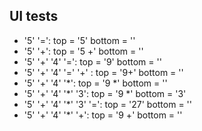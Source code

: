 ## UI tests
- '5' '=':                  top = '5' bottom = ''
- '5' '+':                  top = '5 +' bottom = ''
- '5' '+' '4' '=':          top = '9' bottom = ''
- '5' '+' '4' '=' '+' :     top = '9+' bottom = ''
- '5' '+' '4' '*':          top = '9 *' bottom = ''
- '5' '+' '4' '*' '3':      top = '9 *' bottom = '3'
- '5' '+' '4' '*' '3' '=':  top = '27' bottom = ''
- '5' '+' '4' '*' '+':      top = '9 +' bottom = ''